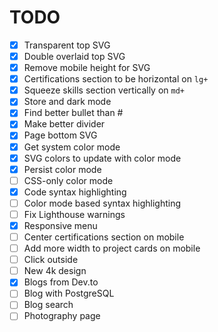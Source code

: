 # TODO

- [x] Transparent top SVG
- [x] Double overlaid top SVG
- [x] Remove mobile height for SVG
- [x] Certifications section to be horizontal on `lg+`
- [x] Squeeze skills section vertically on `md+`
- [x] Store and dark mode
- [x] Find better bullet than #
- [x] Make better divider
- [x] Page bottom SVG
- [x] Get system color mode
- [x] SVG colors to update with color mode
- [x] Persist color mode
- [ ] CSS-only color mode
- [x] Code syntax highlighting
- [ ] Color mode based syntax highlighting
- [ ] Fix Lighthouse warnings
- [x] Responsive menu
- [ ] Center certifications section on mobile
- [ ] Add more width to project cards on mobile
- [ ] Click outside
- [ ] New 4k design
- [x] Blogs from Dev.to
- [ ] Blog with PostgreSQL
- [ ] Blog search
- [ ] Photography page
